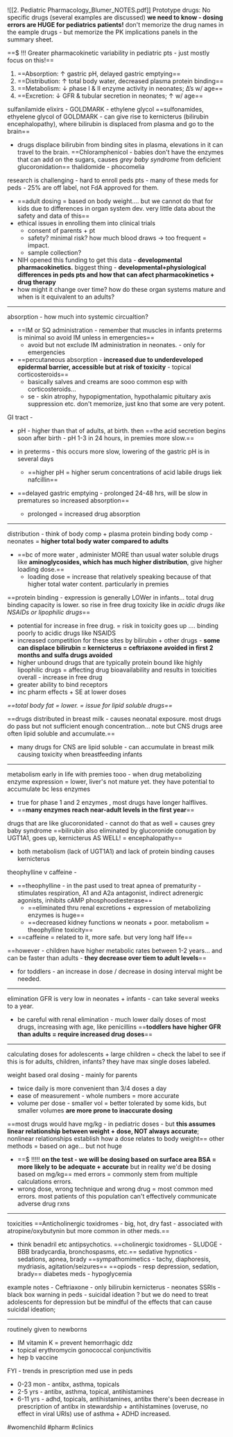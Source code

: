 ![[2. Pediatric Pharmacology_Blumer_NOTES.pdf]]
Prototype drugs: No specific drugs (several examples are discussed)
**we need to know - dosing errors are HUGE for pediatrics patients!**
don't memorize the drug names in the eample drugs - but memorize the PK implications panels in the summary sheet. 

==$ !!! Greater pharmacokinetic variability in pediatric pts - just mostly focus on this!== 
1. ==Absorption: ↑ gastric pH, delayed gastric emptying== 
2. ==Distribution: ↑ total body water, decreased plasma protein binding== 
3. ==Metabolism: ↓ phase I & II enzyme activity in neonates; ∆’s w/ age== 
4. ==Excretion: ↓ GFR & tubular secretion in neonates; ↑ w/ age==

sulfanilamide elixirs - GOLDMARK - ethylene glycol 
==sulfonamides, ethyelene glycol of GOLDMARK - can give rise to kernicterus (bilirubin encephalopathy), where bilirubin is displaced from plasma and go to the brain==
- drugs displace bilirubin from binding sites in plasma, elevations in it can travel to the brain. 
==Chloramphenicol  - babies don't have the enzymes that can add on the sugars, causes *grey baby syndrome* from deficient glucoronidation==
thalidomide - phocomelia 

research is challenging - hard to enroll peds pts - many of these meds for peds - 25% are off label, not FdA approved for them. 
- ==adult dosing = based on body weight.... but we cannot do that for kids due to differences in organ system dev. very little data about the safety and data of this== 
- ethical issues in enrolling them into clinical trials
	- consent of parents + pt 
	- safety? minimal risk? how much blood draws -> too frequent = impact. 
	- sample collection? 
- NIH opened this funding to get this data - **developmental pharmacokinetics.** 
biggest thing - **developmental+physiological differences in peds pts and how that can afect pharmacokinetics + drug therapy**
- how might it change over time? how do these organ systems mature and when is it equivalent to an adults? 
---
absorption - how much into systemic circualtion?
- ==IM or SQ administration - remember that muscles in infants preterms is minimal so avoid IM unless in emergencies==
	- avoid but not exclude IM administration in neonates. - only for emergencies
- ==percutaneous absorption - **increased due to underdeveloped epidermal barrier, accessible but at risk of toxicity** - topical corticosteroids== 
	- basically salves and creams are sooo common esp with corticosteroids... 
	- se - skin atrophy, hypopigmentation, hypothalamic pituitary axis suppression etc. don't memorize, just kno that some are very potent. 

GI tract - 
- pH - higher than that of adults, at birth. then ==the acid secretion begins soon after birth - pH 1-3 in 24 hours, in premies more slow.== 
- in preterms - this occurs more slow, lowering of the gastric pH is in several days 
	- ==higher pH = higher serum concentrations of acid labile drugs liek nafcillin== 

- ==delayed gastric emptying - prolonged 24-48 hrs, will be slow in prematures so increased absorption== 
	- prolonged = increased drug absorption 
---
distribution - think of body comp + plasma protein binding
body comp - neonates = **higher total body water compared to adults**
- ==bc of more water , administer MORE than usual water soluble drugs like **aminoglycosides, which has much higher distribution**, give higher loading dose.== 
	- loading dose = increase that relatively speaking because of that higher total water content. particularly in premies 

==protein binding - expression is generally LOWer in infants... total drug binding capacity is lower. so rise in free drug toxicity like in *acidic drugs like NSAIDs or lipophilic drugs*== 
- potential for increase in free drug. = risk in toxicity goes up .... binding poorly to acidic drugs like NSAIDS
- increased competition for these sites by bilirubin + other drugs - **some can displace bilirubin = kernicterus = ceftriaxone avoided in first 2 months and sulfa drugs avoided**
- higher unbound drugs that are typically protein bound like highly lipophilic drugs = affecting drug bioavailability and results in toxicities 
overall - increase in free drug
- greater ability to bind receptors
- inc pharm effects + SE at lower doses

*==total body fat = lower. = issue for lipid soluble drugs==*

==drugs distributed in breast milk - causes neonatal exposure. most drugs do pass but not sufficient enough concentration... note but CNS drugs aree often lipid soluble and accumulate.== 
- many drugs for CNS are lipid soluble - can accumulate in breast milk causing toxicity when breastfeeding infants
---
metabolism 
early in life with premies tooo - when drug metabolizing enzyme expression = lower, liver's not mature yet. they have potential to accumulate bc less enzymes
- true for phase 1 and 2 enzymes , most drugs have longer halflives. 
- ==**many enzymes reach near-adult levels in the first year**==

drugs that are like glucoronidated - cannot do that as well = causes grey baby syndrome
==bilirubin also eliminated by glucoronide conugation by UGT1A1, goes up, kernicterus AS WELL! = encephalopathy== 
- both metabolism (lack of UGT1A1) and lack of protein binding causes kernicterus 

theophylline v caffeine - 
- ==theophylline - in the past used to treat apnea of prematurity - stimulates respiration, A1 and A2a antagonist, indirect adrenergic agonists, inhibits cAMP phosphoodiesterase==
	- ==eliminated thru renal excretions + expression of metabolizing enzymes is huge== 
	- ==decreased kidney functions w neonats + poor. metabolism = theophylline toxicity== 
- ==caffeine = related to it, more safe. but very long half life==

==however - children have higher metabolic rates between 1-2 years... and can be faster than adults - **they decrease over tiem to adult levels**==
- for toddlers - an increase in dose / decrease in dosing interval might be needed. 
---
elimination 
GFR is very low in neonates + infants - can take several weeks to a year. 
- be careful with renal elimination  - much lower daily doses of most drugs, increasing with age, like penicillins 
==**toddlers have higher GFR than adults = require increased drug doses**==

---
calculating doses for adolescents + large children = check the label to see if this is for adults, children, infants? they have max single doses labeled. 

weight based oral dosing - mainly for parents
- twice daily is more convenient than 3/4 doses a day 
- ease of measurement - whole numbers = more accurate 
- volume per dose - smaller vol = better tolerated by some kids, but smaller volumes **are more prone to inaccurate dosing**

==most drugs would have mg/kg - in pediatric doses - but **this assumes linear relationship between weight + dose, NOT always accurate**; nonlinear relationships establish how a dose relates to body weight== 
other methods = based on age... but not huge
- ==$ !!!!! **on the test - we will be dosing based on surface area BSA = more likely to be adequate + accurate** but in reality we'd be dosing based on mg/kg== 
med errors = commonly stem from multiple calculations errors. 
- wrong dose, wrong technique and wrong drug = most common med errors. 
most patients of this population can't effectively communicate adverse drug rxns 
---
toxicities
==Anticholinergic toxidromes - big, hot, dry fast - associated with atropine/oxybutynin but more common in other meds.== 
- think benadril etc antipsychotics. 
==cholinergic toxidromes - SLUDGE - BBB bradycardia, bronchospasms, etc.== 
sedative hypnotics - sedations, apnea, brady 
==sympathomimetics - tachy, diaphoresis, mydriasis, agitation/seizures==
==opiods - resp depression, sedation, brady== 
diabetes meds - hypoglycemia

example notes - Ceftriaxone - only bilirubin kernicterus - neonates
SSRIs - black box warning in peds - suicidal ideation ? but we do need to treat adolescents for depression but be mindful of the effects that can cause suicidal ideation;

---
routinely given to newborns
- IM vitamin K = prevent hemorrhagic ddz 
- topical erythromycin gonococcal conjunctivitis
- hep b vaccine 



FYI - trends in prescription med use in peds
- 0-23 mon - antibx, asthma, topicals
- 2-5 yrs - antibx, asthma, topical, antihistamines 
- 6-11 yrs - adhd, topicals, antihistamines, antibx
there's been decrease in prescription of antibx in stewardship + antihistamines (overuse, no effect in viral URIs)
use of asthma + ADHD increased. 


#womenchild #pharm
#clinics 